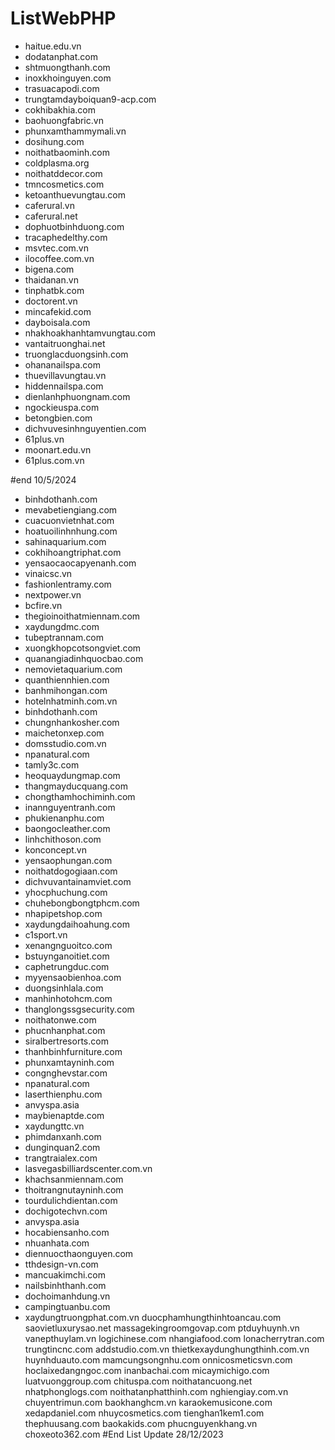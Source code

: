# ListWebPHP
  - haitue.edu.vn
  - dodatanphat.com
  - shtmuongthanh.com
  - inoxkhoinguyen.com
  - trasuacapodi.com
  - trungtamdayboiquan9-acp.com
  - cokhibakhia.com
  - baohuongfabric.vn
  - phunxamthammymali.vn
  - dosihung.com
  - noithatbaominh.com
  - coldplasma.org
  - noithatddecor.com
  - tmncosmetics.com
  - ketoanthuevungtau.com
  - caferural.vn
  - caferural.net
  - dophuotbinhduong.com
  - tracaphedelthy.com
  - msvtec.com.vn
  - ilocoffee.com.vn
  - bigena.com
  - thaidanan.vn
  - tinphatbk.com
  - doctorent.vn
  - mincafekid.com
  - dayboisala.com
  - nhakhoakhanhtamvungtau.com
  - vantaitruonghai.net
  - truonglacduongsinh.com
  - ohananailspa.com
  - thuevillavungtau.vn
  - hiddennailspa.com
  - dienlanhphuongnam.com
  - ngockieuspa.com
  - betongbien.com
  - dichvuvesinhnguyentien.com
  - 61plus.vn
  - moonart.edu.vn
  - 61plus.com.vn


#end 10/5/2024
  - binhdothanh.com
  - mevabetiengiang.com
  - cuacuonvietnhat.com
  - hoatuoilinhnhung.com
  - sahinaquarium.com
  - cokhihoangtriphat.com
  - yensaocaocapyenanh.com
  - vinaicsc.vn
  - fashionlentramy.com
  - nextpower.vn
  - bcfire.vn
  - thegioinoithatmiennam.com
  - xaydungdmc.com
  - tubeptrannam.com
  - xuongkhopcotsongviet.com
  - quanangiadinhquocbao.com
  - nemovietaquarium.com
  - quanthiennhien.com
  - banhmihongan.com
  - hotelnhatminh.com.vn
  - binhdothanh.com
  - chungnhankosher.com
  - maichetonxep.com
  - domsstudio.com.vn
  - npanatural.com
  - tamly3c.com
  - heoquaydungmap.com
  - thangmayducquang.com
  - chongthamhochiminh.com
  - inannguyentranh.com
  - phukienanphu.com
  - baongocleather.com
  - linhchithoson.com
  - konconcept.vn
  - yensaophungan.com
  - noithatdogogiaan.com
  - dichvuvantainamviet.com
  - yhocphuchung.com
  - chuhebongbongtphcm.com
  - nhapipetshop.com
  - xaydungdaihoahung.com
  - c1sport.vn
  - xenangnguoitco.com
  - bstuynganoitiet.com
  - caphetrungduc.com
  - myyensaobienhoa.com
  - duongsinhlala.com
  - manhinhotohcm.com
  - thanglongssgsecurity.com
  - noithatonwe.com
  - phucnhanphat.com
  - siralbertresorts.com
  - thanhbinhfurniture.com
  - phunxamtayninh.com
  - congnghevstar.com
  - npanatural.com
  - laserthienphu.com
  - anvyspa.asia
  - maybienaptde.com
  - xaydungttc.vn
  - phimdanxanh.com
  - dunginquan2.com
  - trangtraialex.com
  - lasvegasbilliardscenter.com.vn
  - khachsanmiennam.com
  - thoitrangnutayninh.com
  - tourdulichdientan.com
  - dochigotechvn.com
  - anvyspa.asia
  - hocabiensanho.com
  - nhuanhata.com
  - diennuocthaonguyen.com
  - tthdesign-vn.com
  - mancuakimchi.com
  - nailsbinhthanh.com
  - dochoimanhdung.vn
  - campingtuanbu.com
  - xaydungtruongphat.com.vn
  duocphamhungthinhtoancau.com
  saovietluxurysao.net
  massagekingroomgovap.com
  ptduyhuynh.vn
  vanepthuylam.vn
  logichinese.com
  nhangiafood.com
  lonacherrytran.com
  trungtincnc.com
  addstudio.com.vn
  thietkexaydunghungthinh.com.vn
  huynhduauto.com
  mamcungsongnhu.com
  onnicosmeticsvn.com
  hoclaixedangngoc.com
  inanbachai.com
  micaymichigo.com
  luatvuonggroup.com
  chituspa.com
  noithatancuong.net
  nhatphonglogs.com
  noithatanphatthinh.com
  nghiengiay.com.vn
  chuyentrimun.com
  baokhanghcm.vn
  karaokemusicone.com
  xedapdaniel.com
  nhuycosmetics.com
  tienghan1kem1.com
  thephuusang.com
  baokakids.com
  phucnguyenkhang.vn
  choxeoto362.com
  #End List Update 28/12/2023
